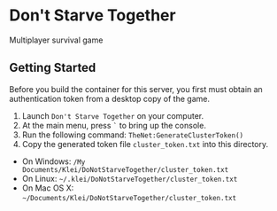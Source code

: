 # Don't Starve Together
Multiplayer survival game

## Getting Started
Before you build the container for this server, you first must obtain an authentication token from a desktop copy of the game.

1. Launch `Don't Starve Together` on your computer.
2. At the main menu, press `` ` `` to bring up the console.
3. Run the following command: `TheNet:GenerateClusterToken()`
4. Copy the generated token file `cluster_token.txt` into this directory.

* On Windows: `/My Documents/Klei/DoNotStarveTogether/cluster_token.txt`
* On Linux: `~/.klei/DoNotStarveTogether/cluster_token.txt`
* On Mac OS X: `~/Documents/Klei/DoNotStarveTogether/cluster_token.txt`
